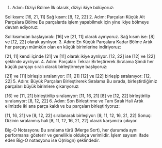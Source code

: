 1. Adım: Diziyi Bölme
İlk olarak, diziyi ikiye bölüyoruz:

Sol kısım: [16, 21, 11]
Sağ kısım: [8, 12, 22]
2. Adım: Parçaları Küçük Alt Parçalara Bölme
Bu parçalarda işlem yapabilmek için yine ikiye bölmeye devam ediyoruz:

Sol kısımdan başlayarak: [16] ve [21, 11] olarak ayırıyoruz.
Sağ kısım ise: [8] ve [12, 22] olarak ayrılıyor.
3. Adım: En Küçük Parçalara Kadar Bölme
Artık her parçayı mümkün olan en küçük birimlerine indiriyoruz:

[21, 11] kendi içinde [21] ve [11] olarak ikiye ayrılıyor.
[12, 22] ise [12] ve [22] şeklinde ayrılıyor.
4. Adım: Parçaları Tekrar Birleştirerek Sıralama
Şimdi her küçük parçayı sıralı olarak birleştirmeye başlıyoruz:

[21] ve [11] birleşip sıralanıyor: [11, 21]
[12] ve [22] birleşip sıralanıyor: [12, 22]
5. Adım: Büyük Parçaları Birleştirerek Sıralama
Bu sırada, birleştirdiğimiz parçaları büyük birimlere çıkarıyoruz:

[16] ve [11, 21] birleştirilip sıralanıyor: [11, 16, 21]
[8] ve [12, 22] birleştirilip sıralanıyor: [8, 12, 22]
6. Adım: Son Birleştirme ve Tam Sıralı Hali
Artık elimizde iki ana parça kaldı ve bu parçaları birleştiriyoruz:

[11, 16, 21] ve [8, 12, 22] sıralanarak birleşiyor: [8, 11, 12, 16, 21, 22]
Sonuç: Dizinin sıralanmış hali [8, 11, 12, 16, 21, 22] olarak karşımıza çıkıyor.

Big-O Notasyonu
Bu sıralama türü (Merge Sort), her durumda aynı performansı gösterir ve genellikle oldukça verimlidir. İşlem sayısını ifade eden Big-O notasyonu ise O(nlogn) şeklindedir.